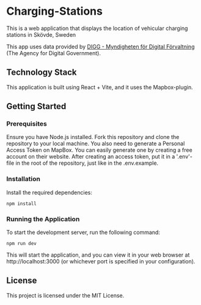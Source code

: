 # Charging-Stations
This is a web application that displays the location of vehicular charging stations in Skövde, Sweden

This app uses data provided by [DIGG - Myndigheten för Digital Förvaltning](https://www.dataportal.se/en) (The Agency for Digital Government).

## Technology Stack
This application is built using React + Vite, and it uses the Mapbox-plugin.

## Getting Started
### Prerequisites
Ensure you have Node.js installed.
Fork this repository and clone the repository to your local machine.
You also need to generate a Personal Access Token on MapBox. You can easily generate one by creating a free account on their website. 
After creating an access token, put it in a '.env'-file in the root of the repository, just like in the .env.example.

### Installation
Install the required dependencies:
```
npm install
```
### Running the Application
To start the development server, run the following command:
```
npm run dev
```
This will start the application, and you can view it in your web browser at http://localhost:3000 (or whichever port is specified in your configuration).

## License
This project is licensed under the MIT License.
